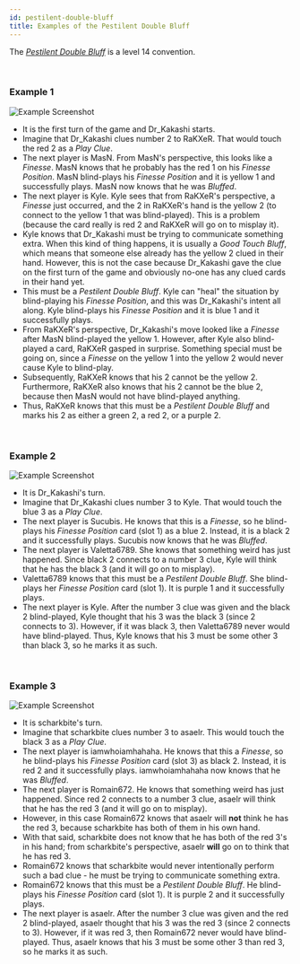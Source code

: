 ```yaml
---
id: pestilent-double-bluff
title: Examples of the Pestilent Double Bluff
---
```


The _[Pestilent Double Bluff](../level-14.md#the-pestilent-double-bluff-pdb)_ is a level 14 convention.

<br />

### Example 1

![Example Screenshot](/img/examples/pestilent-double-bluff.png)

- It is the first turn of the game and Dr_Kakashi starts.
- Imagine that Dr_Kakashi clues number 2 to RaKXeR. That would touch the red 2 as a _Play Clue_.
- The next player is MasN. From MasN's perspective, this looks like a _Finesse_. MasN knows that he probably has the red 1 on his _Finesse Position_. MasN blind-plays his _Finesse Position_ and it is yellow 1 and successfully plays. MasN now knows that he was _Bluffed_.
- The next player is Kyle. Kyle sees that from RaKXeR's perspective, a _Finesse_ just occurred, and the 2 in RaKXeR's hand is the yellow 2 (to connect to the yellow 1 that was blind-played). This is a problem (because the card really is red 2 and RaKXeR will go on to misplay it).
- Kyle knows that Dr_Kakashi must be trying to communicate something extra. When this kind of thing happens, it is usually a _Good Touch Bluff_, which means that someone else already has the yellow 2 clued in their hand. However, this is not the case because Dr_Kakashi gave the clue on the first turn of the game and obviously no-one has any clued cards in their hand yet.
- This must be a _Pestilent Double Bluff_. Kyle can "heal" the situation by blind-playing his _Finesse Position_, and this was Dr_Kakashi's intent all along. Kyle blind-plays his _Finesse Position_ and it is blue 1 and it successfully plays.
- From RaKXeR's perspective, Dr_Kakashi's move looked like a _Finesse_ after MasN blind-played the yellow 1. However, after Kyle also blind-played a card, RaKXeR gasped in surprise. Something special must be going on, since a _Finesse_ on the yellow 1 into the yellow 2 would never cause Kyle to blind-play.
- Subsequently, RaKXeR knows that his 2 cannot be the yellow 2. Furthermore, RaKXeR also knows that his 2 cannot be the blue 2, because then MasN would not have blind-played anything.
- Thus, RaKXeR knows that this must be a _Pestilent Double Bluff_ and marks his 2 as either a green 2, a red 2, or a purple 2.

<br />

### Example 2

![Example Screenshot](/img/examples/pestilent-double-bluff-2.png)

- It is Dr_Kakashi's turn.
- Imagine that Dr_Kakashi clues number 3 to Kyle. That would touch the blue 3 as a _Play Clue_.
- The next player is Sucubis. He knows that this is a _Finesse_, so he blind-plays his _Finesse Position_ card (slot 1) as a blue 2. Instead, it is a black 2 and it successfully plays. Sucubis now knows that he was _Bluffed_.
- The next player is Valetta6789. She knows that something weird has just happened. Since black 2 connects to a number 3 clue, Kyle will think that he has the black 3 (and it will go on to misplay).
- Valetta6789 knows that this must be a _Pestilent Double Bluff_. She blind-plays her _Finesse Position_ card (slot 1). It is purple 1 and it successfully plays.
- The next player is Kyle. After the number 3 clue was given and the black 2 blind-played, Kyle thought that his 3 was the black 3 (since 2 connects to 3). However, if it was black 3, then Valetta6789 never would have blind-played. Thus, Kyle knows that his 3 must be some other 3 than black 3, so he marks it as such.

<br />

### Example 3

![Example Screenshot](/img/examples/pestilent-double-bluff-3.png)

- It is scharkbite's turn.
- Imagine that scharkbite clues number 3 to asaelr. This would touch the black 3 as a _Play Clue_.
- The next player is iamwhoiamhahaha. He knows that this a _Finesse_, so he blind-plays his _Finesse Position_ card (slot 3) as black 2. Instead, it is red 2 and it successfully plays. iamwhoiamhahaha now knows that he was _Bluffed_.
- The next player is Romain672. He knows that something weird has just happened. Since red 2 connects to a number 3 clue, asaelr will think that he has the red 3 (and it will go on to misplay).
- However, in this case Romain672 knows that asaelr will **not** think he has the red 3, because scharkbite has both of them in his own hand.
- With that said, scharkbite does not know that he has both of the red 3's in his hand; from scharkbite's perspective, asaelr **will** go on to think that he has red 3.
- Romain672 knows that scharkbite would never intentionally perform such a bad clue - he must be trying to communicate something extra.
- Romain672 knows that this must be a _Pestilent Double Bluff_. He blind-plays his _Finesse Position_ card (slot 1). It is purple 2 and it successfully plays.
- The next player is asaelr. After the number 3 clue was given and the red 2 blind-played, asaelr thought that his 3 was the red 3 (since 2 connects to 3). However, if it was red 3, then Romain672 never would have blind-played. Thus, asaelr knows that his 3 must be some other 3 than red 3, so he marks it as such.
